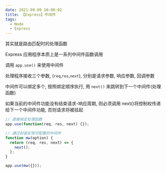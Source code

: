 ```yaml
---
date: 2021-09-09 10:00:02
title: 【Express】中间件
tags:
  - Node
  - Express
---
```


其实就是路由匹配时的处理函数

Express 应用程序本质上是一系列中间件函数调用

调用 `app.use()` 来使用中间件

处理程序接收三个参数, (`req`,`res`,`next`), 分别是请求参数, 响应参数, 回调参数

中间件可以绑定多个, 按照绑定顺序执行, 用 `next()` 来跳转到下一个中间件(处理函数)

如果当前的中间件功能没有结束请求-响应周期, 则必须调用 next()将控制权传递给下一个中间件功能, 否则请求将被挂起

```js
// 直接绑定处理函数
app.use(function(req, res, next) {});

// 通过封装实现可配置的中间件
function mw(option) {
  return (req, res, next) => {
    next();
  };
}

app.use(mw({}));
```
